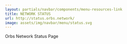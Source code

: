 ```yaml
---
layout: partials/navbar/components/menu-resources-link
title: NETWORK STATUS
url: http://status.orbs.network/
image: assets/img/navbar/menu/status.svg
---
```


Orbs Network Status Page
